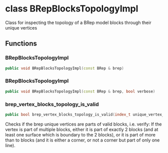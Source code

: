 # class BRepBlocksTopologyImpl

Class for inspecting the topology of a BRep model blocks through their unique vertices

## Functions

### BRepBlocksTopologyImpl

```cpp
public void BRepBlocksTopologyImpl(const BRep & brep)
```

### BRepBlocksTopologyImpl

```cpp
public void BRepBlocksTopologyImpl(const BRep & brep, bool verbose)
```

### brep_vertex_blocks_topology_is_valid

```cpp
public bool brep_vertex_blocks_topology_is_valid(index_t unique_vertex_index)
```

Checks if the brep unique vertices are parts of valid blocks, i.e. verify: If the vertex is part of multiple blocks, either it is part of exactly 2 blocks (and at least one surface which is boundary to the 2 blocks), or it is part of more than to blocks (and it is either a corner, or not a corner but part of only one line).
